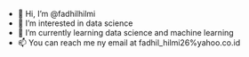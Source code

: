 - 👋 Hi, I’m @fadhilhilmi
- 👀 I’m interested in data science
- 🌱 I’m currently learning data science and machine learning
- 📫 You can reach me ny email at fadhil_hilmi26%yahoo.co.id

<!---
fadhilhilmi/fadhilhilmi is a ✨ special ✨ repository because its `README.md` (this file) appears on your GitHub profile.
You can click the Preview link to take a look at your changes.
--->
